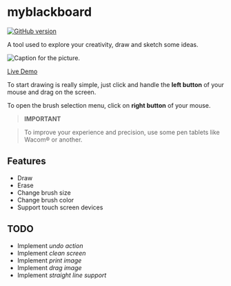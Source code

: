 # myblackboard
[![GitHub version](https://badge.fury.io/gh/madureira%2Fblackboard.svg)](https://badge.fury.io/gh/madureira%2Fblackboard)

A tool used to explore your creativity, draw and sketch some ideas.

![Caption for the picture.](http://myblackboard.madureira.me/images/screenshot-myblackboard.png)


[Live Demo](http://myblackboard.madureira.me)

To start drawing is really simple, just click and handle the **left button** of your mouse and drag on the screen.

To open the brush selection menu, click on **right button** of your mouse.

> **IMPORTANT**

> To improve your experience and precision, use some pen tablets like Wacom&reg; or another.

## Features

- Draw
- Erase
- Change brush size
- Change brush color
- Support touch screen devices

## TODO

- Implement *undo action*
- Implement *clean screen*
- Implement *print image*
- Implement *drag image*
- Implement *straight line support*
